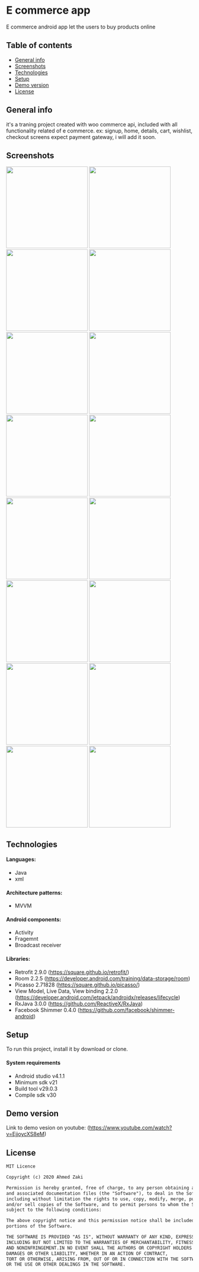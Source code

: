# E commerce app

E commerce android app let the users to buy products online

## Table of contents
* [General info](#general-info)
* [Screenshots](#screenshots)
* [Technologies](#technologies)
* [Setup](#setup)
* [Demo version](#demo-version)
* [License](#license)

## General info

it's a traning project created with woo commerce api, included with all functionality related of e commerce.
ex: signup, home, details, cart, wishlist, checkout screens expect payment gateway, i will add it soon.

## Screenshots

<img src="images/1-home-grid.jpg" width="220" > <img src="images/2-home-list.jpg" width="220" >
<img src="images/3-details.jpg" width="220" >
<img src="images/4-zoom.jpg" width="220" >
<img src="images/5-more-details.jpg" width="220" >
<img src="images/6-wishlist.jpg" width="220" >
<img src="images/7-cart.jpg" width="220" >
<img src="images/8-checkout-shipping.jpg" width="220" >
<img src="images/9-checkout-payment.jpg" width="220" >
<img src="images/10-checkout-review.jpg" width="220" >
<img src="images/11-review_scroll.jpg" width="220" >
<img src="images/12-finish.jpg" width="220" >
<img src="images/13-menu.jpg" width="220" >
<img src="images/14-signup.jpg" width="220" >
<img src="images/15-empty_wishlist.jpg" width="220" >
<img src="images/16-empty-cart.jpg" width="220" >

## Technologies

#### Languages:
- Java 
- xml

#### Architecture patterns:
- MVVM

#### Android components:
- Activity 
- Fragemnt
- Broadcast receiver

#### Libraries:
- Retrofit 2.9.0 (https://square.github.io/retrofit/)
- Room 2.2.5 (https://developer.android.com/training/data-storage/room)
- Picasso 2.71828 (https://square.github.io/picasso/)
- View Model, Live Data, View binding 2.2.0 (https://developer.android.com/jetpack/androidx/releases/lifecycle)
- RxJava 3.0.0 (https://github.com/ReactiveX/RxJava)
- Facebook Shimmer 0.4.0 (https://github.com/facebook/shimmer-android)

## Setup

To run this project, install it by download or clone.

#### System requirements
- Android studio v4.1.1
- Minimum sdk v21
- Build tool v29.0.3
- Compile sdk v30

## Demo version

Link to demo vesion on youtube:
(https://www.youtube.com/watch?v=EjjoycXS8eM)

## License

```html
MIT Licence 

Copyright (c) 2020 Ahmed Zaki

Permission is hereby granted, free of charge, to any person obtaining a copy of this software
and associated documentation files (the "Software"), to deal in the Software without restriction,
including without limitation the rights to use, copy, modify, merge, publish, distribute, sublicense,
and/or sell copies of the Software, and to permit persons to whom the Software is furnished to do so, 
subject to the following conditions:

The above copyright notice and this permission notice shall be included in all copies or substantial 
portions of the Software.

THE SOFTWARE IS PROVIDED "AS IS", WITHOUT WARRANTY OF ANY KIND, EXPRESS OR IMPLIED, 
INCLUDING BUT NOT LIMITED TO THE WARRANTIES OF MERCHANTABILITY, FITNESS FOR A PARTICULAR PURPOSE
AND NONINFRINGEMENT.IN NO EVENT SHALL THE AUTHORS OR COPYRIGHT HOLDERS BE LIABLE FOR ANY CLAIM,
DAMAGES OR OTHER LIABILITY, WHETHER IN AN ACTION OF CONTRACT,
TORT OR OTHERWISE, ARISING FROM, OUT OF OR IN CONNECTION WITH THE SOFTWARE
OR THE USE OR OTHER DEALINGS IN THE SOFTWARE.
```






